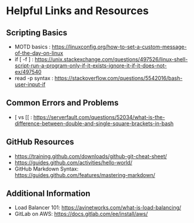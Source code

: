 # Helpful Links and Resources
## Scripting Basics
- MOTD basics : https://linuxconfig.org/how-to-set-a-custom-message-of-the-day-on-linux
- if [ -f ] : https://unix.stackexchange.com/questions/497526/linux-shell-script-run-a-program-only-if-it-exists-ignore-it-if-it-does-not-ex/497540
- read -p syntax : https://stackoverflow.com/questions/5542016/bash-user-input-if

## Common Errors and Problems
- [ vs [[ : https://serverfault.com/questions/52034/what-is-the-difference-between-double-and-single-square-brackets-in-bash

## GitHub Resources
- https://training.github.com/downloads/github-git-cheat-sheet/
- https://guides.github.com/activities/hello-world/
- GitHub Markdown Syntax: https://guides.github.com/features/mastering-markdown/

## Additional Information
- Load Balancer 101:  https://avinetworks.com/what-is-load-balancing/
- GitLab on AWS:  https://docs.gitlab.com/ee/install/aws/
